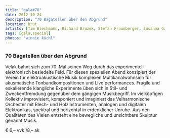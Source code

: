 ```yaml
---
title: "gala#70"
date: 2012-10-24
description: "70 Bagatellen über den Abgrund"
location: brut
artists: [Tim Blechmann, Richard Bruzek, Stefan Fraunberger, Susanna Gartmayer, Klaus Gstettner, Robert Kellner, Florian Kindlinger, Reka Kutas, Manuel Knapp, Peter Kutin, Daniel Lercher, Alexander Martinz, Laura Mello, Wolfgang Musil, Caroline Profanter, Günther Rabl, Vinzenz Schwab, Peter Seher, Tamara Wilhelm]
tags: [gala,special]
photos: "winnie küchl"
---
```

### 70 Bagatellen über den Abgrund
Velak bahnt sich zum 70. Mal seinen Weg durch das experimentell-elektronisch besiedelte Feld. Für diesen speziellen Abend konzipiert der Verein für elektroakustische Musik komplexen Multikanalwahnsinn für akusmatische Tonbandkompositionen und Live performances. Fragile und eskalierende klangliche Experimente üben sich in Stil- und Zweckentfremdung gegenüber dem gängigen Musikbegriff. Im vielköpfigen Kollektiv improvisiert, komponiert und imaginiert das Velharmonische Orchester mit Blech- und Holzinstrumenten, analogen und digitalen Elektronikas, spektral und horizontal in erdenklicher Unruhe. Aus den Qualitäten des Vielen entsteht eine bewegliche und unsichtbare Skulptur genannt Musik.

€ 6,– vvk /8,– ak
